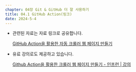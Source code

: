 ```yaml
---
chapter: 04장 Git & GitHub 더 잘 사용하기
title: 04.1 GitHub Action(링크)
date: 2024-5-4
---
```


- 관련된 자료는 자료 링크로 공유합니다.
    
    [GitHub Action을 활용한 자동 크롤러 웹 페이지 만들기](https://www.notion.so/GitHub-Action-efe402f3c40a45beb79d58bda5ea426a?pvs=21)
    
- 유료 강의로도 제공하고 있습니다.
    
    [Github Action을 활용한 크롤러 웹 페이지 만들기 - 인프런 | 강의](https://www.inflearn.com/course/github-action-%ED%81%AC%EB%A1%A4%EB%9F%AC)